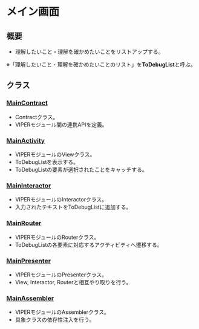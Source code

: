 # メイン画面

## 概要

* 理解したいこと・理解を確かめたいことをリストアップする。

※「理解したいこと・理解を確かめたいことのリスト」を**ToDebugList**と呼ぶ。

## クラス

### [MainContract]()

* Contractクラス。
* VIPERモジュール間の連携APIを定義。

### [MainActivity]()

* VIPERモジュールのViewクラス。
* ToDebugListを表示する。
* ToDebugListの要素が選択されたことをキャッチする。

### [MainInteractor]()

* VIPERモジュールのInteractorクラス。
* 入力されたテキストをToDebugListに追加する。

### [MainRouter]()

* VIPERモジュールのRouterクラス。
* ToDebugListの各要素に対応するアクティビティへ遷移する。

### [MainPresenter]()

* VIPERモジュールのPresenterクラス。
* View, Interactor, Routerと相互やり取りを行う。

### [MainAssembler]()

* VIPERモジュールのAssemblerクラス。
* 具象クラスの依存性注入を行う。